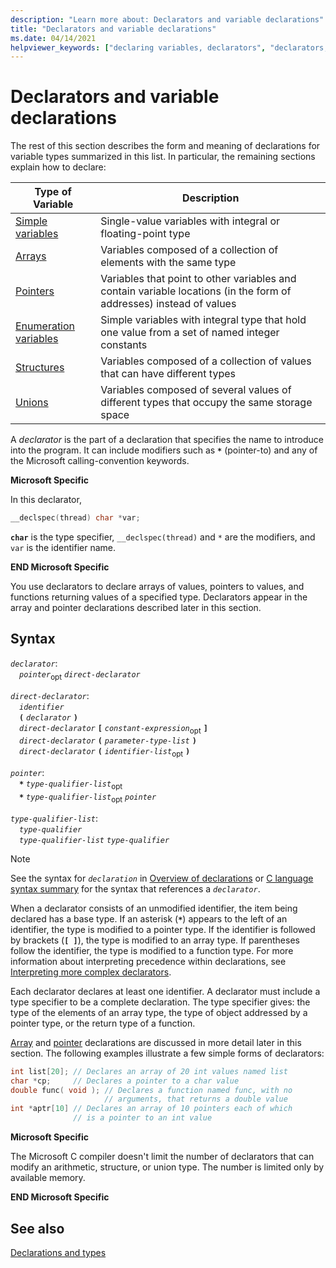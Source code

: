 ```yaml
---
description: "Learn more about: Declarators and variable declarations"
title: "Declarators and variable declarations"
ms.date: 04/14/2021
helpviewer_keywords: ["declaring variables, declarators", "declarators, definition", "declaring variables, declaration statements"]
---
```

# Declarators and variable declarations

The rest of this section describes the form and meaning of declarations for variable types summarized in this list. In particular, the remaining sections explain how to declare:

|Type of Variable|Description|
|----------------------|-----------------|
|[Simple variables](../c-language/simple-variable-declarations.md)|Single-value variables with integral or floating-point type|
|[Arrays](../c-language/array-declarations.md)|Variables composed of a collection of elements with the same type|
|[Pointers](../c-language/pointer-declarations.md)|Variables that point to other variables and contain variable locations (in the form of addresses) instead of values|
|[Enumeration variables](../c-language/c-enumeration-declarations.md)|Simple variables with integral type that hold one value from a set of named integer constants|
|[Structures](../c-language/structure-declarations.md)|Variables composed of a collection of values that can have different types|
|[Unions](../c-language/union-declarations.md)|Variables composed of several values of different types that occupy the same storage space|

A *declarator* is the part of a declaration that specifies the name to introduce into the program. It can include modifiers such as **`*`** (pointer-to) and any of the Microsoft calling-convention keywords.

**Microsoft Specific**

In this declarator,

```C
__declspec(thread) char *var;
```

**`char`** is the type specifier, `__declspec(thread)` and `*` are the modifiers, and `var` is the identifier name.

**END Microsoft Specific**

You use declarators to declare arrays of values, pointers to values, and functions returning values of a specified type. Declarators appear in the array and pointer declarations described later in this section.

## Syntax

*`declarator`*:<br/>
&emsp;*`pointer`*<sub>opt</sub> *`direct-declarator`*

*`direct-declarator`*:<br/>
&emsp;*`identifier`*<br/>
&emsp;**`(`**  *`declarator`*  **`)`**<br/>
&emsp;*`direct-declarator`* **`[`** *`constant-expression`*<sub>opt</sub> **`]`**<br/>
&emsp;*`direct-declarator`* **`(`** *`parameter-type-list`* **`)`**<br/>
&emsp;*`direct-declarator`* **`(`** *`identifier-list`*<sub>opt</sub> **`)`**

*`pointer`*:<br/>
&emsp;**`*`** *`type-qualifier-list`*<sub>opt</sub><br/>
&emsp;**`*`** *`type-qualifier-list`*<sub>opt</sub> *`pointer`*

*`type-qualifier-list`*:<br/>
&emsp;*`type-qualifier`*<br/>
&emsp;*`type-qualifier-list`* *`type-qualifier`*

> [!NOTE]
> See the syntax for *`declaration`* in [Overview of declarations](../c-language/overview-of-declarations.md) or [C language syntax summary](../c-language/c-language-syntax-summary.md) for the syntax that references a *`declarator`*.

When a declarator consists of an unmodified identifier, the item being declared has a base type. If an asterisk (**`*`**) appears to the left of an identifier, the type is modified to a pointer type. If the identifier is followed by brackets (**`[ ]`**), the type is modified to an array type. If parentheses follow the identifier, the type is modified to a function type. For more information about interpreting precedence within declarations, see [Interpreting more complex declarators](../c-language/interpreting-more-complex-declarators.md).

Each declarator declares at least one identifier. A declarator must include a type specifier to be a complete declaration. The type specifier gives: the type of the elements of an array type, the type of object addressed by a pointer type, or the return type of a function.

[Array](../c-language/array-declarations.md) and [pointer](../c-language/pointer-declarations.md) declarations are discussed in more detail later in this section. The following examples illustrate a few simple forms of declarators:

```C
int list[20]; // Declares an array of 20 int values named list
char *cp;     // Declares a pointer to a char value
double func( void ); // Declares a function named func, with no
                     // arguments, that returns a double value
int *aptr[10] // Declares an array of 10 pointers each of which
              // is a pointer to an int value
```

**Microsoft Specific**

The Microsoft C compiler doesn't limit the number of declarators that can modify an arithmetic, structure, or union type. The number is limited only by available memory.

**END Microsoft Specific**

## See also

[Declarations and types](../c-language/declarations-and-types.md)
